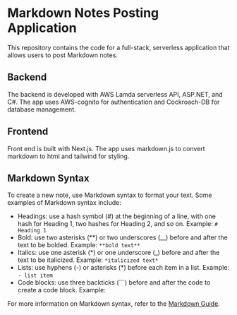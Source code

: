 # Markdown Notes Posting Application

This repository contains the code for a full-stack, serverless application that allows users to post Markdown notes.

## Backend

The backend is developed with AWS Lamda serverless API, ASP.NET, and C#. The app uses AWS-cognito for authentication and Cockroach-DB for database management.

## Frontend

Front end is built with Next.js. The app uses markdown.js to convert markdown to html and tailwind for styling.

## Markdown Syntax

To create a new note, use Markdown syntax to format your text. Some examples of Markdown syntax include:

- Headings: use a hash symbol (#) at the beginning of a line, with one hash for Heading 1, two hashes for Heading 2, and so on. Example: `# Heading 1`
- Bold: use two asterisks (\*\*) or two underscores (\_\_) before and after the text to be bolded. Example: `**bold text**`
- Italics: use one asterisk (\*) or one underscore (\_) before and after the text to be italicized. Example: `*italicized text*`
- Lists: use hyphens (-) or asterisks (\*) before each item in a list. Example: `- list item`
- Code blocks: use three backticks (\`\`\`) before and after the code to create a code block. Example:

For more information on Markdown syntax, refer to the [Markdown Guide](https://www.markdownguide.org/).

